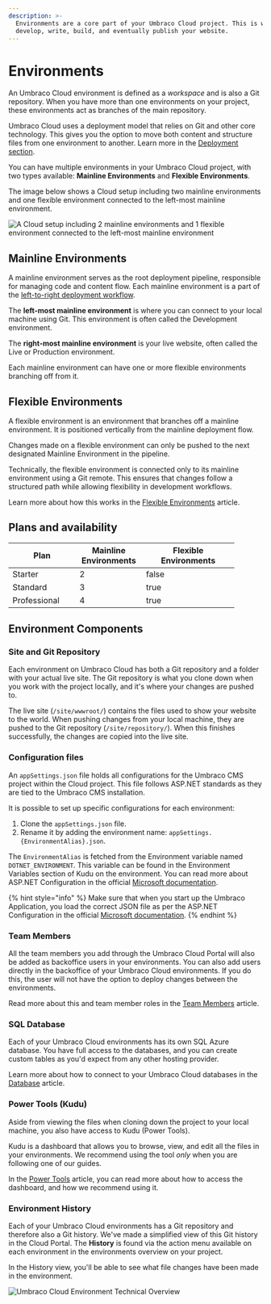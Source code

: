 ```yaml
---
description: >-
  Environments are a core part of your Umbraco Cloud project. This is where you
  develop, write, build, and eventually publish your website.
---
```


# Environments

An Umbraco Cloud environment is defined as a _workspace_ and is also a Git repository. When you have more than one environments on your project, these environments act as branches of the main repository.

Umbraco Cloud uses a deployment model that relies on Git and other core technology. This gives you the option to move both content and structure files from one environment to another. Learn more in the [Deployment section](../../build-and-customize-your-solution/working-with-deployments/deployment/).

You can have multiple environments in your Umbraco Cloud project, with two types available: **Mainline Environments** and **Flexible Environments**.

The image below shows a Cloud setup including two mainline environments and one flexible environment connected to the left-most mainline environment.

![A Cloud setup including 2 mainline environments and 1 flexible environment connected to the left-most mainline environment](../../getting-started/images/cloud-environments.png)

## Mainline Environments

A mainline environment serves as the root deployment pipeline, responsible for managing code and content flow. Each mainline environment is a part of the [left-to-right deployment workflow](../../build-and-customize-your-solution/working-with-deployments/deployment/).

The **left-most mainline environment** is where you can connect to your local machine using Git. This environment is often called the Development environment.

The **right-most mainline environment** is your live website, often called the Live or Production environment.

Each mainline environment can have one or more flexible environments branching off from it.

## Flexible Environments

A flexible environment is an environment that branches off a mainline environment. It is positioned vertically from the mainline deployment flow.

Changes made on a flexible environment can only be pushed to the next designated Mainline Environment in the pipeline.

Technically, the flexible environment is connected only to its mainline environment using a Git remote. This ensures that changes follow a structured path while allowing flexibility in development workflows.

Learn more about how this works in the [Flexible Environments](flexible-environments.md) article.

## Plans and availability

<table><thead><tr><th width="117">Plan</th><th width="116" data-type="number">Mainline Environments</th><th width="167" data-type="checkbox">Flexible Environments</th></tr></thead><tbody><tr><td>Starter</td><td>2</td><td>false</td></tr><tr><td>Standard</td><td>3</td><td>true</td></tr><tr><td>Professional</td><td>4</td><td>true</td></tr></tbody></table>

## Environment Components

### Site and Git Repository

Each environment on Umbraco Cloud has both a Git repository and a folder with your actual live site. The Git repository is what you clone down when you work with the project locally, and it's where your changes are pushed to.

The live site (`/site/wwwroot/`) contains the files used to show your website to the world. When pushing changes from your local machine, they are pushed to the Git repository (`/site/repository/`). When this finishes successfully, the changes are copied into the live site.

### Configuration files

An `appSettings.json` file holds all configurations for the Umbraco CMS project within the Cloud project. This file follows ASP.NET standards as they are tied to the Umbraco CMS installation.

It is possible to set up specific configurations for each environment:

1. Clone the `appSettings.json` file.
2. Rename it by adding the environment name: `appSettings.{EnvironmentAlias}.json`.

The `EnvironmentAlias` is fetched from the Environment variable named `DOTNET_ENVIRONMENT`. This variable can be found in the Environment Variables section of Kudu on the environment. You can read more about ASP.NET Configuration in the official [Microsoft documentation](https://learn.microsoft.com/en-us/aspnet/core/fundamentals/configuration/?view=aspnetcore-9.0).

{% hint style="info" %}
Make sure that when you start up the Umbraco Application, you load the correct JSON file as per the ASP.NET Configuration in the official [Microsoft documentation](https://learn.microsoft.com/en-us/aspnet/core/fundamentals/configuration/?view=aspnetcore-9.0).
{% endhint %}

### Team Members

All the team members you add through the Umbraco Cloud Portal will also be added as backoffice users in your environments. You can also add users directly in the backoffice of your Umbraco Cloud environments. If you do this, the user will not have the option to deploy changes between the environments.

Read more about this and team member roles in the [Team Members](../the-umbraco-cloud-portal/team-members.md) article.

### SQL Database

Each of your Umbraco Cloud environments has its own SQL Azure database. You have full access to the databases, and you can create custom tables as you'd expect from any other hosting provider.

Learn more about how to connect to your Umbraco Cloud databases in the [Database](../../databases.md) article.

### Power Tools (Kudu)

Aside from viewing the files when cloning down the project to your local machine, you also have access to Kudu (Power Tools).

Kudu is a dashboard that allows you to browse, view, and edit all the files in your environments. We recommend using the tool _only_ when you are following one of our guides.

In the [Power Tools](../../power-tools/) article, you can read more about how to access the dashboard, and how we recommend using it.

### Environment History

Each of your Umbraco Cloud environments has a Git repository and therefore also a Git history. We've made a simplified view of this Git history in the Cloud Portal. The **History** is found via the action menu available on each environment in the environments overview on your project.

In the History view, you'll be able to see what file changes have been made in the environment.

![Umbraco Cloud Environment Technical Overview](../../getting-started/images/environment-tech-overview.png)
